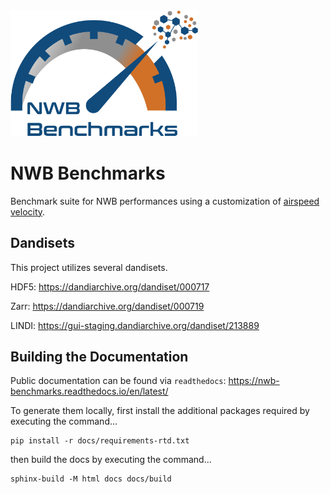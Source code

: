 <img src='docs/assets/logo_nwb_benchmarks.png' width='300'>

# NWB Benchmarks

Benchmark suite for NWB performances using a customization of [airspeed velocity](https://asv.readthedocs.io/en/stable/).



## Dandisets

This project utilizes several dandisets.

HDF5: https://dandiarchive.org/dandiset/000717

Zarr: https://dandiarchive.org/dandiset/000719

LINDI: https://gui-staging.dandiarchive.org/dandiset/213889



## Building the Documentation

Public documentation can be found via `readthedocs`: https://nwb-benchmarks.readthedocs.io/en/latest/

To generate them locally, first install the additional packages required by executing the command...

```
pip install -r docs/requirements-rtd.txt
```

then build the docs by executing the command...

```
sphinx-build -M html docs docs/build
```

